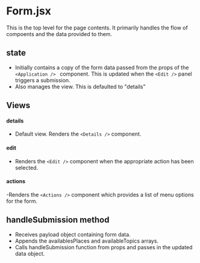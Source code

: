 # Form.jsx
This is the top level for the page contents. It primarily handles the flow of compoents and the data provided to them.

## state

- Initially contains a copy of the form data passed from the props of the ```<Application /> ``` component. This is updated when the ```<Edit />``` panel triggers a submission.
- Also manages the view. This is defaulted to "details"

## Views 

#### details
- Default view. Renders the ```<Details />``` component.

#### edit
- Renders the ```<Edit />``` component when the appropriate action has been selected.

#### actions
-Renders the ```<Actions />``` component which provides a list of menu options for the form.

## handleSubmission method

- Receives payload object containing form data.
- Appends the availablesPlaces and availableTopics arrays.
- Calls handleSubmission function from props and passes in the updated data object.
